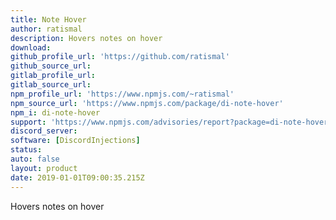 ```yaml
---
title: Note Hover
author: ratismal
description: Hovers notes on hover
download:
github_profile_url: 'https://github.com/ratismal'
github_source_url:
gitlab_profile_url:
gitlab_source_url:
npm_profile_url: 'https://www.npmjs.com/~ratismal'
npm_source_url: 'https://www.npmjs.com/package/di-note-hover'
npm_i: di-note-hover
support: 'https://www.npmjs.com/advisories/report?package=di-note-hover'
discord_server:
software: [DiscordInjections]
status:
auto: false
layout: product
date: 2019-01-01T09:00:35.215Z
---
```

Hovers notes on hover